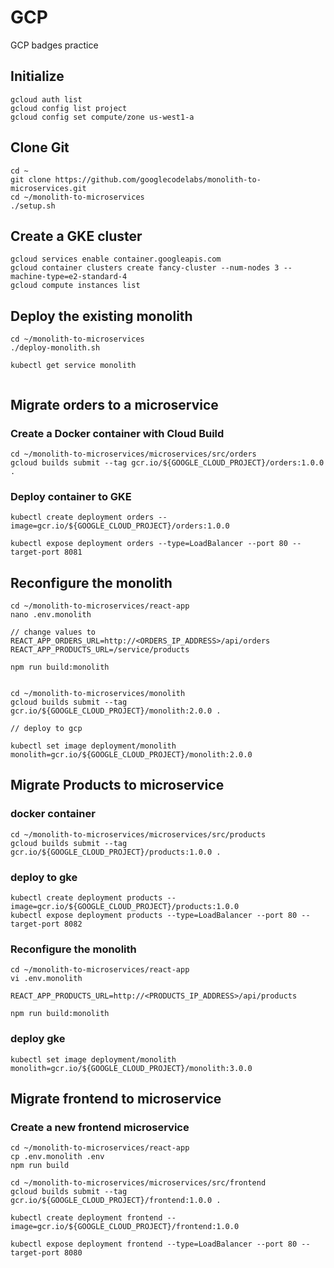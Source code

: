 # GCP
 GCP badges practice

## Initialize
```
gcloud auth list
gcloud config list project
gcloud config set compute/zone us-west1-a

```

## Clone Git

```
cd ~
git clone https://github.com/googlecodelabs/monolith-to-microservices.git
cd ~/monolith-to-microservices
./setup.sh
```

## Create a GKE cluster

```
gcloud services enable container.googleapis.com
gcloud container clusters create fancy-cluster --num-nodes 3 --machine-type=e2-standard-4
gcloud compute instances list
```
## Deploy the existing monolith

```
cd ~/monolith-to-microservices
./deploy-monolith.sh

kubectl get service monolith


```

## Migrate orders to a microservice

### Create a Docker container with Cloud Build
```
cd ~/monolith-to-microservices/microservices/src/orders
gcloud builds submit --tag gcr.io/${GOOGLE_CLOUD_PROJECT}/orders:1.0.0 .

```

### Deploy container to GKE

```
kubectl create deployment orders --image=gcr.io/${GOOGLE_CLOUD_PROJECT}/orders:1.0.0

kubectl expose deployment orders --type=LoadBalancer --port 80 --target-port 8081

```

## Reconfigure the monolith

```
cd ~/monolith-to-microservices/react-app
nano .env.monolith

// change values to
REACT_APP_ORDERS_URL=http://<ORDERS_IP_ADDRESS>/api/orders
REACT_APP_PRODUCTS_URL=/service/products

npm run build:monolith


cd ~/monolith-to-microservices/monolith
gcloud builds submit --tag gcr.io/${GOOGLE_CLOUD_PROJECT}/monolith:2.0.0 .

// deploy to gcp

kubectl set image deployment/monolith monolith=gcr.io/${GOOGLE_CLOUD_PROJECT}/monolith:2.0.0

```

## Migrate Products to microservice

### docker container 

```
cd ~/monolith-to-microservices/microservices/src/products
gcloud builds submit --tag gcr.io/${GOOGLE_CLOUD_PROJECT}/products:1.0.0 .
```

### deploy to gke

```
kubectl create deployment products --image=gcr.io/${GOOGLE_CLOUD_PROJECT}/products:1.0.0
kubectl expose deployment products --type=LoadBalancer --port 80 --target-port 8082
```

### Reconfigure the monolith

```
cd ~/monolith-to-microservices/react-app
vi .env.monolith

REACT_APP_PRODUCTS_URL=http://<PRODUCTS_IP_ADDRESS>/api/products

npm run build:monolith

```

### deploy gke

```
kubectl set image deployment/monolith monolith=gcr.io/${GOOGLE_CLOUD_PROJECT}/monolith:3.0.0
```

## Migrate frontend to microservice

### Create a new frontend microservice

```
cd ~/monolith-to-microservices/react-app
cp .env.monolith .env
npm run build

cd ~/monolith-to-microservices/microservices/src/frontend
gcloud builds submit --tag gcr.io/${GOOGLE_CLOUD_PROJECT}/frontend:1.0.0 .

kubectl create deployment frontend --image=gcr.io/${GOOGLE_CLOUD_PROJECT}/frontend:1.0.0

kubectl expose deployment frontend --type=LoadBalancer --port 80 --target-port 8080

```